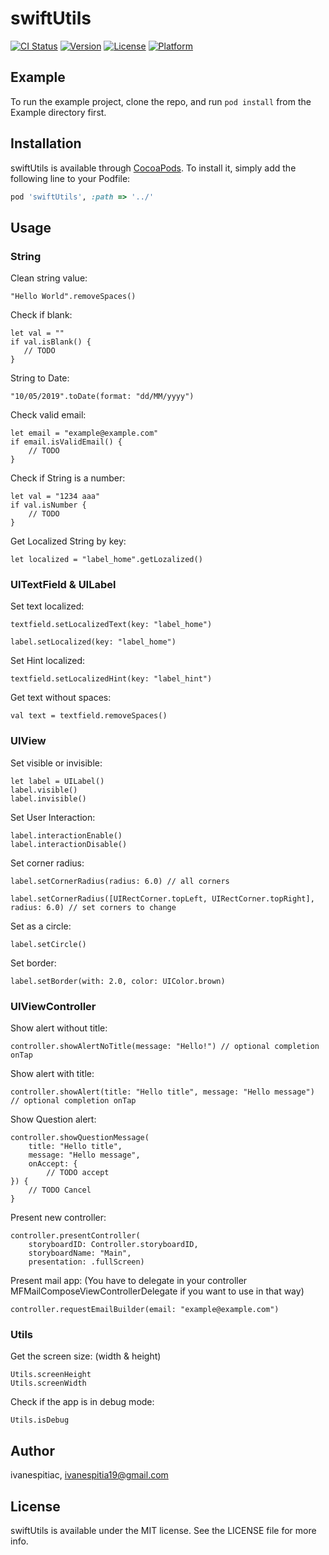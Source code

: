 # swiftUtils

[![CI Status](https://img.shields.io/travis/ivanespitiac/swiftUtils.svg?style=flat)](https://travis-ci.org/ivanespitiac/swiftUtils)
[![Version](https://img.shields.io/cocoapods/v/swiftUtils.svg?style=flat)](https://cocoapods.org/pods/swiftUtils)
[![License](https://img.shields.io/cocoapods/l/swiftUtils.svg?style=flat)](https://cocoapods.org/pods/swiftUtils)
[![Platform](https://img.shields.io/cocoapods/p/swiftUtils.svg?style=flat)](https://cocoapods.org/pods/swiftUtils)

## Example

To run the example project, clone the repo, and run `pod install` from the Example directory first.

## Installation

swiftUtils is available through [CocoaPods](https://cocoapods.org). To install
it, simply add the following line to your Podfile:

```ruby
pod 'swiftUtils', :path => '../'
```

## Usage

### String

Clean string value: 

````
"Hello World".removeSpaces()
````

Check if blank:

````
let val = ""
if val.isBlank() {
   // TODO
}
````

String to Date:

`````
"10/05/2019".toDate(format: "dd/MM/yyyy")
`````

Check valid email:

`````
let email = "example@example.com"
if email.isValidEmail() {
    // TODO    
}
`````

Check if String is a number:

`````
let val = "1234 aaa"
if val.isNumber {
    // TODO
}
`````

Get Localized String by key:

`````
let localized = "label_home".getLozalized()
`````


### UITextField & UILabel

Set text localized:

````
textfield.setLocalizedText(key: "label_home")

label.setLocalized(key: "label_home")
````

Set Hint localized:

````
textfield.setLocalizedHint(key: "label_hint")
````

Get text without spaces:

````
val text = textfield.removeSpaces()
````


### UIView

Set visible or invisible:

````
let label = UILabel()
label.visible()
label.invisible()
````

Set User Interaction:

````
label.interactionEnable()
label.interactionDisable()
````

Set corner radius:

````
label.setCornerRadius(radius: 6.0) // all corners

label.setCornerRadius([UIRectCorner.topLeft, UIRectCorner.topRight], radius: 6.0) // set corners to change
````

Set as a circle:

````
label.setCircle()
````

Set border:

````
label.setBorder(with: 2.0, color: UIColor.brown)
````

### UIViewController

Show alert without title:

````
controller.showAlertNoTitle(message: "Hello!") // optional completion onTap
````

Show alert with title:

````
controller.showAlert(title: "Hello title", message: "Hello message") // optional completion onTap
````

Show Question alert:

````
controller.showQuestionMessage(
    title: "Hello title",
    message: "Hello message",
    onAccept: {
        // TODO accept
}) {
    // TODO Cancel
}
````

Present new controller:

````
controller.presentController(
    storyboardID: Controller.storyboardID,
    storyboardName: "Main",
    presentation: .fullScreen)
````

Present mail app: (You have to delegate in your controller MFMailComposeViewControllerDelegate if you want to use in that way)

````
controller.requestEmailBuilder(email: "example@example.com")
````


### Utils

Get the screen size: (width & height)

````
Utils.screenHeight
Utils.screenWidth
````

Check if the app is in debug mode:

````
Utils.isDebug
````


## Author

ivanespitiac, ivanespitia19@gmail.com

## License

swiftUtils is available under the MIT license. See the LICENSE file for more info.
